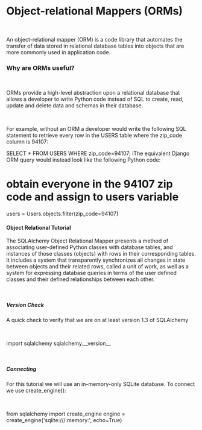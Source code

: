 <html>
<head>
</head>
<h1>Object-relational Mappers (ORMs)</h1>
<br>
<p>An object-relational mapper (ORM) is a code library that automates the transfer of data stored in relational database tables into objects that are more commonly used in application code.</p>

<h3>Why are ORMs useful?</h3>
<br>
<p>ORMs provide a high-level abstraction upon a relational database that allows a developer to write Python code instead of SQL to create, read, update and delete data and schemas in their database.</p>
<br>
<p>For example, without an ORM a developer would write the following SQL statement to retrieve every row in the USERS table where the zip_code column is 94107:

SELECT * FROM USERS WHERE zip_code=94107;
iThe equivalent Django ORM query would instead look like the following Python code:

# obtain everyone in the 94107 zip code and assign to users variable
users = Users.objects.filter(zip_code=94107)
</p>
<h4> Object Relational Tutorial </h4>
<p>The SQLAlchemy Object Relational Mapper presents a method of associating user-defined Python classes with database tables, and instances of those classes (objects) with rows in their corresponding tables. It includes a system that transparently synchronizes all changes in state between objects and their related rows, called a unit of work, as well as a system for expressing database queries in terms of the user defined classes and their defined relationships between each other.</p>
<br>
<h5>Version Check</h5>
<p>A quick check to verify that we are on at least version 1.3 of SQLAlchemy</p>
<br>
<p>import sqlalchemy
sqlalchemy.__version__ </p>
<br>
<h5>Connecting</h5>
<p>For this tutorial we will use an in-memory-only SQLite database. To connect we use create_engine():</p>
<br>
<p>from sqlalchemy import create_engine
engine = create_engine('sqlite:///:memory:', echo=True)</p>

</html>
